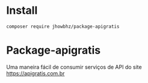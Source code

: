 # Install
```composer require jhowbhz/package-apigratis```

# Package-apigratis
Uma maneira fácil de consumir serviços de API do site https://apigratis.com.br
